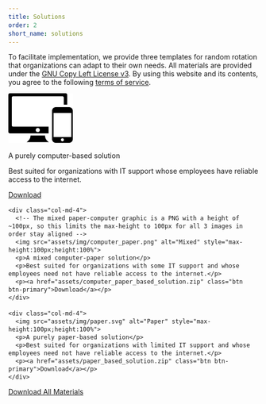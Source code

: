 ```yaml
---
title: Solutions
order: 2
short_name: solutions
---
```

To facilitate implementation, we provide three templates for random rotation that organizations can adapt to their own needs. All materials are provided under the [GNU Copy Left License v3](https://www.gnu.org/licenses/gpl-3.0.en.html). By using this website and its contents, you agree to the following [terms of service](#terms_of_service).

<!-- This section required some HTML, could not be formatted so easily in pure Markdown -->
<!-- TODO: paragraphs take up different amounts of vertical space right around 768px breakpoint, buttons go out of lalignment -->
<div class="container">
  <div class="row">
    <div class="col-md-4">
      <img src="assets/img/computer.svg" alt="Computer" style="max-height:100px;height:100%">
      <p>A purely computer-based solution</p>
      <p>Best suited for organizations with IT support whose employees have reliable access to the internet.</p>
      <p><a href="assets/computer_based_solution.zip" class="btn btn-primary">Download</a></p>
    </div>

    <div class="col-md-4">
      <!-- The mixed paper-computer graphic is a PNG with a height of ~100px, so this limits the max-height to 100px for all 3 images in order stay aligned -->
      <img src="assets/img/computer_paper.png" alt="Mixed" style="max-height:100px;height:100%">
      <p>A mixed computer-paper solution</p>
      <p>Best suited for organizations with some IT support and whose employees need not have reliable access to the internet.</p>
      <p><a href="assets/computer_paper_based_solution.zip" class="btn btn-primary">Download</a></p>
    </div>

    <div class="col-md-4">
      <img src="assets/img/paper.svg" alt="Paper" style="max-height:100px;height:100%">
      <p>A purely paper-based solution</p>
      <p>Best suited for organizations with limited IT support and whose employees need not have reliable access to the internet.</p>
      <p><a href="assets/paper_based_solution.zip" class="btn btn-primary">Download</a></p>
    </div>
  </div>

  <div class="row">
    <div class="col col-md-6 col-md-offset-3 text-center">
      <p><a href="assets/random_rotation_implementation_tools.zip" class="btn btn-primary btn-lg btn-block">Download All Materials</a></p>
    </div>
  </div>
</div>
